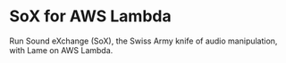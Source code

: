 # SoX for AWS Lambda

Run Sound eXchange (SoX), the Swiss Army knife of audio manipulation, with Lame on AWS Lambda.